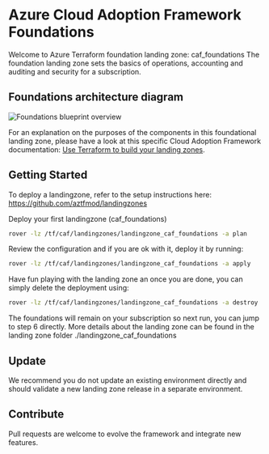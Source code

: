 # Azure Cloud Adoption Framework Foundations

Welcome to Azure Terraform foundation landing zone: caf_foundations
The foundation landing zone sets the basics of operations, accounting and auditing and security for a subscription.

## Foundations architecture diagram

![Foundations blueprint overview](../../_pictures/caf_foundations/foundations_overall.png)

For an explanation on the purposes of the components in this foundational landing zone, please have a look at this specific Cloud Adoption Framework documentation: [Use Terraform to build your landing zones](https://docs.microsoft.com/en-us/azure/cloud-adoption-framework/ready/landing-zone/terraform-landing-zone).

## Getting Started

To deploy a landingzone, refer to the setup instructions here: https://github.com/aztfmod/landingzones

Deploy your first landingzone (caf_foundations)

```bash
rover -lz /tf/caf/landingzones/landingzone_caf_foundations -a plan
```

Review the configuration and if you are ok with it, deploy it by running:

```bash
rover -lz /tf/caf/landingzones/landingzone_caf_foundations -a apply
```

Have fun playing with the landing zone an once you are done, you can simply delete the deployment using:

```bash
rover -lz /tf/caf/landingzones/landingzone_caf_foundations -a destroy
```

The foundations will remain on your subscription so next run, you can jump to step 6 directly.
More details about the landing zone can be found in the landing zone folder ./landingzone_caf_foundations

## Update

We recommend you do not update an existing environment directly and should validate a new landing zone release in a separate environment.

## Contribute

Pull requests are welcome to evolve the framework and integrate new features.
